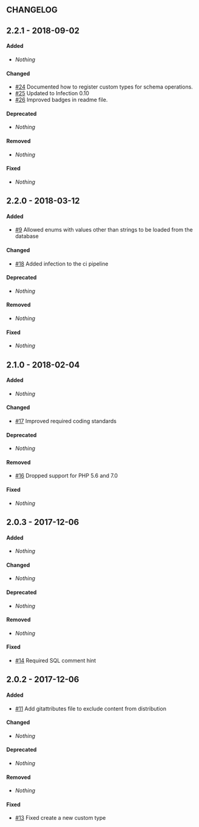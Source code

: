 ## CHANGELOG


## 2.2.1 - 2018-09-02

#### Added

* *Nothing*

#### Changed

* [#24](https://github.com/acelaya/doctrine-enum-type/issues/24) Documented how to register custom types for schema operations.
* [#25](https://github.com/acelaya/doctrine-enum-type/issues/25) Updated to Infection 0.10
* [#26](https://github.com/acelaya/doctrine-enum-type/issues/26) Improved badges in readme file.

#### Deprecated

* *Nothing*

#### Removed

* *Nothing*

#### Fixed

* *Nothing*


## 2.2.0 - 2018-03-12

#### Added

* [#9](https://github.com/acelaya/doctrine-enum-type/issues/9) Allowed enums with values other than strings to be loaded from the database

#### Changed

* [#18](https://github.com/acelaya/doctrine-enum-type/issues/18) Added infection to the ci pipeline

#### Deprecated

* *Nothing*

#### Removed

* *Nothing*

#### Fixed

* *Nothing*


## 2.1.0 - 2018-02-04

#### Added

* *Nothing*

#### Changed

* [#17](https://github.com/acelaya/doctrine-enum-type/issues/17) Improved required coding standards

#### Deprecated

* *Nothing*

#### Removed

* [#16](https://github.com/acelaya/doctrine-enum-type/issues/16) Dropped support for PHP 5.6 and 7.0

#### Fixed

* *Nothing*


## 2.0.3 - 2017-12-06

#### Added

* *Nothing*

#### Changed

* *Nothing*

#### Deprecated

* *Nothing*

#### Removed

* *Nothing*

#### Fixed

* [#14](https://github.com/acelaya/doctrine-enum-type/issues/14) Required SQL comment hint


## 2.0.2 - 2017-12-06

#### Added

* [#11](https://github.com/acelaya/doctrine-enum-type/issues/11) Add gitattributes file to exclude content from distribution

#### Changed

* *Nothing*

#### Deprecated

* *Nothing*

#### Removed

* *Nothing*

#### Fixed

* [#13](https://github.com/acelaya/doctrine-enum-type/issues/13) Fixed create a new custom type

